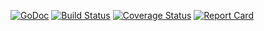 [![GoDoc][doc-img]][doc-link] [![Build Status][ci-img]][ci-link] [![Coverage Status][cov-img]][cov-link] [![Report Card][report-img]][report-link]

[doc-img]: https://pkg.go.dev/badge/go.mway.dev/errgroup
[doc-link]: https://pkg.go.dev/go.mway.dev/errgroup
[ci-img]: https://github.com/mway/errgroup-go/actions/workflows/go.yml/badge.svg
[ci-link]: https://github.com/mway/errgroup-go/actions/workflows/go.yml
[cov-img]: https://codecov.io/gh/mway/errgroup-go/branch/main/graph/badge.svg
[cov-link]: https://codecov.io/gh/mway/errgroup-go
[report-img]: https://goreportcard.com/badge/go.mway.dev/errgroup
[report-link]: https://goreportcard.com/report/go.mway.dev/errgroup

